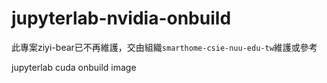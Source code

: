 # jupyterlab-nvidia-onbuild

此專案ziyi-bear已不再維護，交由組織`smarthome-csie-nuu-edu-tw`維護或參考

jupyterlab cuda onbuild image
